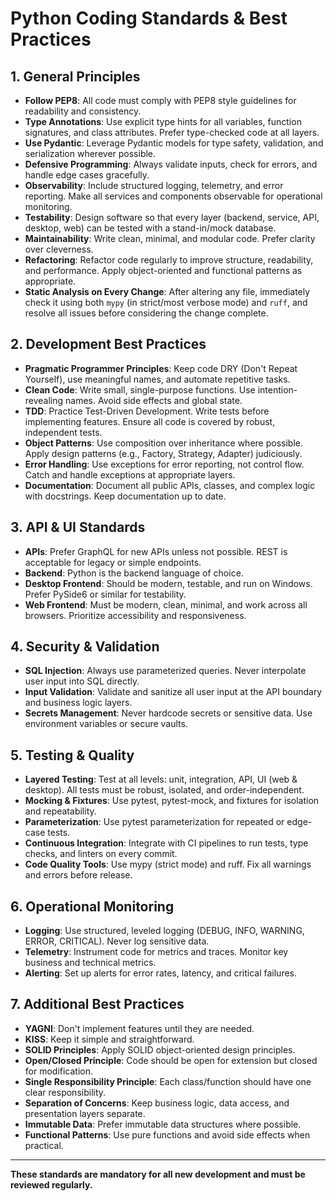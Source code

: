 # Python Coding Standards & Best Practices

## 1. General Principles
- **Follow PEP8**: All code must comply with PEP8 style guidelines for readability and consistency.
- **Type Annotations**: Use explicit type hints for all variables, function signatures, and class attributes. Prefer type-checked code at all layers.
- **Use Pydantic**: Leverage Pydantic models for type safety, validation, and serialization wherever possible.
- **Defensive Programming**: Always validate inputs, check for errors, and handle edge cases gracefully.
- **Observability**: Include structured logging, telemetry, and error reporting. Make all services and components observable for operational monitoring.
- **Testability**: Design software so that every layer (backend, service, API, desktop, web) can be tested with a stand-in/mock database.
- **Maintainability**: Write clean, minimal, and modular code. Prefer clarity over cleverness.
- **Refactoring**: Refactor code regularly to improve structure, readability, and performance. Apply object-oriented and functional patterns as appropriate.
- **Static Analysis on Every Change**: After altering any file, immediately check it using both `mypy` (in strict/most verbose mode) and `ruff`, and resolve all issues before considering the change complete.

## 2. Development Best Practices
- **Pragmatic Programmer Principles**: Keep code DRY (Don't Repeat Yourself), use meaningful names, and automate repetitive tasks.
- **Clean Code**: Write small, single-purpose functions. Use intention-revealing names. Avoid side effects and global state.
- **TDD**: Practice Test-Driven Development. Write tests before implementing features. Ensure all code is covered by robust, independent tests.
- **Object Patterns**: Use composition over inheritance where possible. Apply design patterns (e.g., Factory, Strategy, Adapter) judiciously.
- **Error Handling**: Use exceptions for error reporting, not control flow. Catch and handle exceptions at appropriate layers.
- **Documentation**: Document all public APIs, classes, and complex logic with docstrings. Keep documentation up to date.

## 3. API & UI Standards
- **APIs**: Prefer GraphQL for new APIs unless not possible. REST is acceptable for legacy or simple endpoints.
- **Backend**: Python is the backend language of choice.
- **Desktop Frontend**: Should be modern, testable, and run on Windows. Prefer PySide6 or similar for testability.
- **Web Frontend**: Must be modern, clean, minimal, and work across all browsers. Prioritize accessibility and responsiveness.

## 4. Security & Validation
- **SQL Injection**: Always use parameterized queries. Never interpolate user input into SQL directly.
- **Input Validation**: Validate and sanitize all user input at the API boundary and business logic layers.
- **Secrets Management**: Never hardcode secrets or sensitive data. Use environment variables or secure vaults.

## 5. Testing & Quality
- **Layered Testing**: Test at all levels: unit, integration, API, UI (web & desktop). All tests must be robust, isolated, and order-independent.
- **Mocking & Fixtures**: Use pytest, pytest-mock, and fixtures for isolation and repeatability.
- **Parameterization**: Use pytest parameterization for repeated or edge-case tests.
- **Continuous Integration**: Integrate with CI pipelines to run tests, type checks, and linters on every commit.
- **Code Quality Tools**: Use mypy (strict mode) and ruff. Fix all warnings and errors before release.

## 6. Operational Monitoring
- **Logging**: Use structured, leveled logging (DEBUG, INFO, WARNING, ERROR, CRITICAL). Never log sensitive data.
- **Telemetry**: Instrument code for metrics and traces. Monitor key business and technical metrics.
- **Alerting**: Set up alerts for error rates, latency, and critical failures.

## 7. Additional Best Practices
- **YAGNI**: Don't implement features until they are needed.
- **KISS**: Keep it simple and straightforward.
- **SOLID Principles**: Apply SOLID object-oriented design principles.
- **Open/Closed Principle**: Code should be open for extension but closed for modification.
- **Single Responsibility Principle**: Each class/function should have one clear responsibility.
- **Separation of Concerns**: Keep business logic, data access, and presentation layers separate.
- **Immutable Data**: Prefer immutable data structures where possible.
- **Functional Patterns**: Use pure functions and avoid side effects when practical.

---

**These standards are mandatory for all new development and must be reviewed regularly.**
